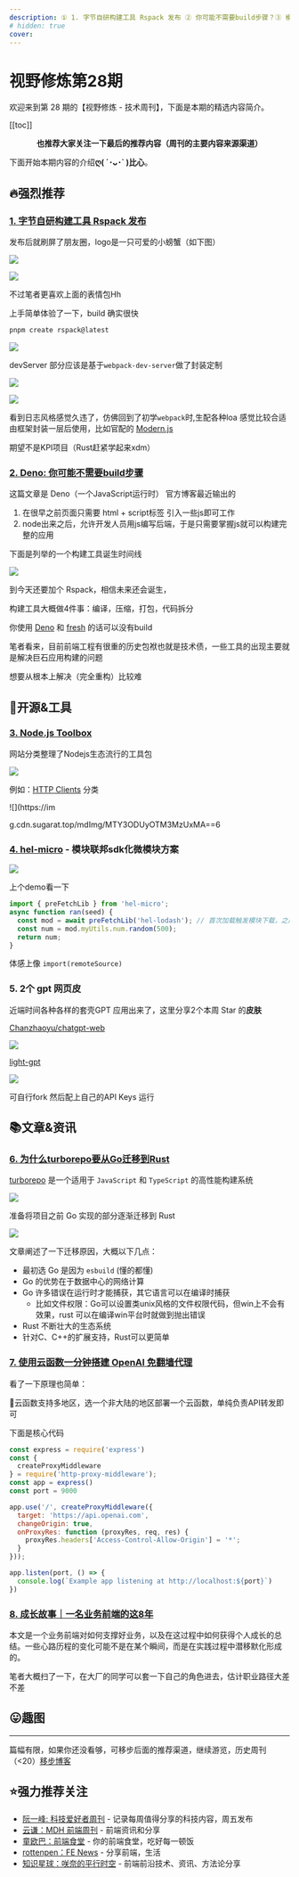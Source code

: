 ```yaml
---
description: ① 1. 字节自研构建工具 Rspack 发布 ② 你可能不需要build步骤？③ 模块联邦sdk化微模块方案 ④ gpt 网页皮
# hidden: true
cover: 
---
```


# 视野修炼第28期

欢迎来到第 28 期的【视野修炼 - 技术周刊】，下面是本期的精选内容简介。

[[toc]]

<center>

**​也推荐大家关注一下最后的推荐内容（周刊的主要内容来源渠道）**
</center>


下面开始本期内容的介绍**ღ( ´･ᴗ･` )比心**。
## 🔥强烈推荐
### [1. 字节自研构建工具 Rspack 发布](https://mp.weixin.qq.com/s/R-tjPrj2N2DKMO8_cPsp9Q)
发布后就刷屏了朋友圈，logo是一只可爱的小螃蟹（如下图）

![](https://img.cdn.sugarat.top/mdImg/MTY3ODUyODIyMTgxMA==678528221810)

![](https://img.cdn.sugarat.top/mdImg/MTY3NzkzNjc1OTk2NQ==677936759965)

不过笔者更喜欢上面的表情包Hh

上手简单体验了一下，build 确实很快
```sh
pnpm create rspack@latest
```
![](https://img.cdn.sugarat.top/mdImg/MTY3ODUyODM3OTg4MA==678528379881)

devServer 部分应该是基于`webpack-dev-server`做了封装定制

![](https://img.cdn.sugarat.top/mdImg/MTY3ODUyODk1NDA4OQ==678528954089)


![](https://img.cdn.sugarat.top/mdImg/MTY3ODUyODk4MDIxOA==678528980218)

看到日志风格感觉久违了，仿佛回到了初学`webpack`时,生配各种loa
感觉比较合适由框架封装一层后使用，比如官配的 [Modern.js](https://modernjs.dev/)

期望不是KPI项目（Rust赶紧学起来xdm）

### [2. Deno: 你可能不需要build步骤](https://deno.com/blog/you-dont-need-a-build-step)

这篇文章是 Deno（一个JavaScript运行时） 官方博客最近输出的
1. 在很早之前页面只需要 html + script标签 引入一些js即可工作
2. node出来之后，允许开发人员用js编写后端，于是只需要掌握js就可以构建完整的应用

下面是列举的一个构建工具诞生时间线

![](https://img.cdn.sugarat.top/mdImg/MTY3ODU0NzMxNzU2OA==678547317568)

到今天还要加个 Rspack，相信未来还会诞生，

构建工具大概做4件事：编译，压缩，打包，代码拆分

你使用 [Deno](https://deno.land/) 和 [fresh](https://fresh.deno.dev/) 的话可以没有build

笔者看来，目前前端工程有很重的历史包袱也就是技术债，一些工具的出现主要就是解决巨石应用构建的问题

想要从根本上解决（完全重构）比较难

## 🔧开源&工具
### [3. Node.js Toolbox](https://nodejstoolbox.com/)
 
网站分类整理了Nodejs生态流行的工具包

![](https://img.cdn.sugarat.top/mdImg/MTY3ODUyOTI1NDM5Mg==678529254392)

例如：[HTTP Clients](https://nodejstoolbox.com/categories/http-clients) 分类

![](https://im

g.cdn.sugarat.top/mdImg/MTY3ODUyOTM3MzUxMA==6

### [4. hel-micro](https://tnfe.github.io/hel/) - 模块联邦sdk化微模块方案
![](https://img.cdn.sugarat.top/mdImg/MTY3ODU0ODQ1Mzc2MA==678548453760)

上个demo看一下

```js
import { preFetchLib } from 'hel-micro';
async function ran(seed) {
  const mod = await preFetchLib('hel-lodash'); // 首次加载触发模块下载，之后会从hel-micro缓存获取
  const num = mod.myUtils.num.random(500);
  return num;
}
```
体感上像 `import(remoteSource)`

### 5. 2个 gpt 网页皮
近端时间各种各样的套壳GPT 应用出来了，这里分享2个本周 Star 的**皮肤**

[Chanzhaoyu/chatgpt-web](https://github.com/Chanzhaoyu/chatgpt-web)

![](https://img.cdn.sugarat.top/mdImg/MTY3ODU4ODQ5NzQ0OA==678588497448)

[light-gpt](https://github.com/riwigefi/light-gpt)

![](https://img.cdn.sugarat.top/mdImg/MTY3ODU4ODYzMTY0MA==678588631640)

可自行fork 然后配上自己的API Keys 运行

## 📚文章&资讯
### [6. 为什么turborepo要从Go迁移到Rust](https://vercel.com/blog/turborepo-migration-go-rust)

[turborepo](https://turbo.build/repo) 是一个适用于 `JavaScript` 和 `TypeScript` 的高性能构建系统

![](https://img.cdn.sugarat.top/mdImg/MTY3ODUzMTEzMDcxMg==678531130712)

准备将项目之前 Go 实现的部分逐渐迁移到 Rust

![](https://img.cdn.sugarat.top/mdImg/MTY3ODUzMTQ4NzcwOA==678531487708)

文章阐述了一下迁移原因，大概以下几点：
* 最初选 Go 是因为 `esbuild` (懂的都懂)
* Go 的优势在于数据中心的网络计算
* Go 许多错误在运行时才能捕获，其它语言可以在编译时捕获
  * 比如文件权限：Go可以设置类unix风格的文件权限代码，但win上不会有效果，rust 可以在编译win平台时就做到抛出错误
* Rust 不断壮大的生态系统
* 针对C、C++的扩展支持，Rust可以更简单

### [7. 使用云函数一分钟搭建 OpenAI 免翻墙代理](https://github.com/Ice-Hazymoon/openai-scf-proxy)
看了一下原理也简单：

🐧云函数支持多地区，选一个非大陆的地区部署一个云函数，单纯负责API转发即可

下面是核心代码
```js
const express = require('express')
const {
  createProxyMiddleware
} = require('http-proxy-middleware');
const app = express()
const port = 9000

app.use('/', createProxyMiddleware({
  target: 'https://api.openai.com',
  changeOrigin: true,
  onProxyRes: function (proxyRes, req, res) {
    proxyRes.headers['Access-Control-Allow-Origin'] = '*';
  }
}));

app.listen(port, () => {
  console.log(`Example app listening at http://localhost:${port}`)
})
```

### [8. 成长故事｜一名业务前端的这8年](https://mp.weixin.qq.com/s/f-QlvWERHR4Vl6x9M27VCg)

本文是一个业务前端对如何支撑好业务，以及在这过程中如何获得个人成长的总结。一些心路历程的变化可能不是在某个瞬间，而是在实践过程中潜移默化形成的。

笔者大概扫了一下，在大厂的同学可以套一下自己的角色进去，估计职业路径大差不差

## 😛趣图

---

篇幅有限，如果你还没看够，可移步后面的推荐渠道，继续游览，历史周刊（<20）[移步博客](https://sugarat.top/weekly/index.html)

## ⭐️强力推荐关注
* [阮一峰: 科技爱好者周刊](https://www.ruanyifeng.com/blog/archives.html) - 记录每周值得分享的科技内容，周五发布
* [云谦：MDH 前端周刊](https://www.yuque.com/chencheng/mdh-weekly) - 前端资讯和分享
* [童欧巴：前端食堂](https://github.com/Geekhyt/weekly) - 你的前端食堂，吃好每一顿饭
* [rottenpen：FE News](https://rottenpen.zhubai.love/) - 分享前端，生活
* [知识星球：咲奈的平行时空](https://wx.zsxq.com/dweb2/index/group/15552285284822) - 前端前沿技术、资讯、方法论分享
